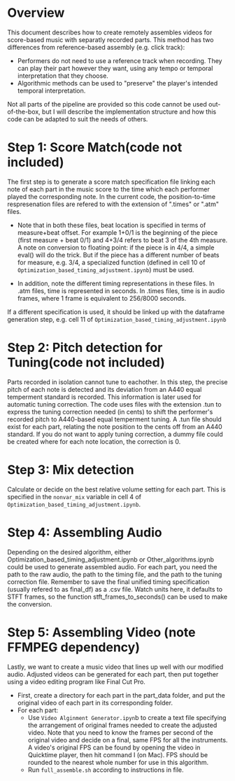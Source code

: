 # Overview

This document describes how to create remotely assembles videos for score-based music with separatly recorded parts. This method has two differences from reference-based assembly (e.g. click track): 

- Performers do not need to use a reference track when recording. They can play their part however they want, using any tempo or temporal interpretation that they choose. 
- Algorithmic methods can be used to "preserve" the player's intended temporal interpretation. 


 Not all parts of the pipeline are provided so this code cannot be used out-of-the-box, but I will describe the implementation structure and how this code can be adapted to suit the needs of others. 


# Step 1: Score Match(code not included)

The first step  is to generate a score match specification file linking each note of each part in the music score to the time which each performer played the corresponding note. In the current code, the position-to-time respresenation files are refered to with the extension of ".times" or ".atm" files. 

 - Note that in both these files, beat location is specified in terms of measure+beat offset. For example 1+0/1 is the beginning of the piece (first measure + beat 0/1) and 4+3/4 refers to beat 3 of the 4th measure. A note on conversion to floating point: if the piece is in 4/4, a simple eval() will do the trick. But if the piece has a different number of beats for measure, e.g. 3/4, a specialized function (defined in cell 10 of `Optimization_based_timing_adjustment.ipynb`) must be used. 


- In addition, note the different timing representations in these files. In .atm files, time is represented in seconds. In .times files, time is in audio frames, where 1 frame is equivalent to 256/8000 seconds. 

If a different specification is used, it should be linked up with the dataframe generation step, e.g. cell 11 of `Optimization_based_timing_adjustment.ipynb`

# Step 2: Pitch detection for Tuning(code not included)

Parts recorded in isolation cannot tune to eachother. In this step, the precise pitch of each note is detected and its deviation from an A440 equal temperment standard is recorded. This information is later used for automatic tuning correction. The code uses files with the extension .tun to express the tuning correction needed (in cents) to shift the performer's recorded pitch to A440-based equal temperment tuning. A .tun file should exist for each part, relating the note position to the cents off from an A440 standard. If you do not want to apply tuning correction, a dummy file could be created where for each note location, the correction is 0. 

# Step 3: Mix detection

Calculate or decide on the best relative volume setting for each part. This is specified in the `nonvar_mix` variable in cell 4 of `Optimization_based_timing_adjustment.ipynb`. 
# Step 4: Assembling Audio

Depending on the desired algorithm, either Optimization_based_timing_adjustment.ipynb or Other_algorithms.ipynb could be used to generate assembled audio. For each part, you need the path to the raw audio, the path to the timing file, and the path to the tuning correction file. Remember to save the final unified timing specification (usually refered to as final_df) as a .csv file. Watch units here, it defaults to STFT frames, so the function stft_frames_to_seconds() can be used to make the conversion. 

# Step 5: Assembling Video (note FFMPEG dependency)

Lastly, we want to create a music video that lines up well with our modified audio. Adjusted videos can be generated for each part, then put together using a video editing program like Final Cut Pro. 

- First, create a directory for each part in the part_data folder, and put the original video of each part in its corresponding folder. 
- For each part: 
    - Use `Video Alginment Generator.ipyn`b to create a text file specifying the arrangement of original frames needed to create the adjusted video. Note that you need to know the frames per second of the original video and decide on a final, same FPS for all the instruments. A video's original FPS can be found by opening the video in Quicktime player, then hit command I (on Mac). FPS should be rounded to the nearest whole number for use in this algorithm.  
    - Run `full_assemble.sh` according to instructions in file. 
